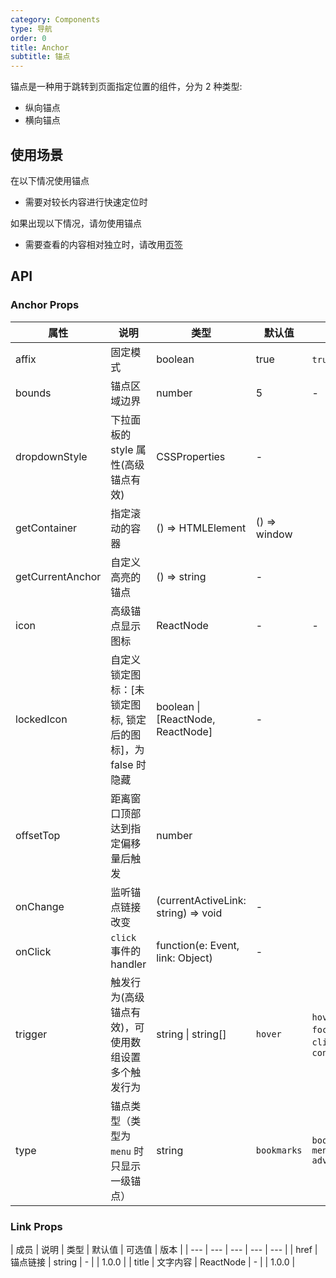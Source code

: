 ```yaml
---
category: Components
type: 导航
order: 0
title: Anchor
subtitle: 锚点
---
```


锚点是一种用于跳转到页面指定位置的组件，分为 2 种类型:
- 纵向锚点
- 横向锚点

## 使用场景

在以下情况使用锚点
- 需要对较长内容进行快速定位时

如果出现以下情况，请勿使用锚点
- 需要查看的内容相对独立时，请改用[页签](/components/tabs/)

## API

### Anchor Props

| 属性 | 说明 | 类型 | 默认值 | 可选值 | 版本 |
| --- | --- | --- | --- | --- | --- |
| affix | 固定模式 | boolean | true | `true` `false` | 1.0.0 |
| bounds | 锚点区域边界 | number | 5 | - | 1.0.0
| dropdownStyle | 下拉面板的 style 属性(高级锚点有效) | CSSProperties | - |  | 1.0.0 |
| getContainer | 指定滚动的容器 | () => HTMLElement | () => window |  | 1.0.0 |
| getCurrentAnchor | 自定义高亮的锚点 | () => string | - |  | 1.0.0 |
| icon | 高级锚点显示图标 | ReactNode | - | - | 1.0.0
| lockedIcon | 自定义锁定图标：\[未锁定图标, 锁定后的图标]，为 false 时隐藏 | boolean \| \[ReactNode, ReactNode] | - |  | 1.0.0 |
| offsetTop | 距离窗口顶部达到指定偏移量后触发 | number |  |  | 1.0.0 |
| onChange | 监听锚点链接改变 | (currentActiveLink: string) => void | - |  | 1.0.0 |
| onClick | `click` 事件的 handler | function(e: Event, link: Object) | - |  | 1.0.0 |
| trigger | 触发行为(高级锚点有效)，可使用数组设置多个触发行为 | string \| string\[] | `hover` | `hover` \| `focus` \| `click` \| `contextMenu` | 1.0.0 |
| type | 锚点类型（类型为 `menu` 时只显示一级锚点） | string | `bookmarks` | `bookmarks` `menu` `advanced` | 1.0.0 |

### Link Props

| 成员 | 说明 | 类型 | 默认值 | 可选值 | 版本 |
| --- | --- | --- | --- | --- |
| href | 锚点链接 | string | - |  | 1.0.0 |
| title | 文字内容 | ReactNode | - |  | 1.0.0 |